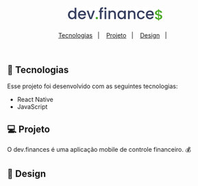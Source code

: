 <h1 align="center">
  <img alt="dev.finances" title="dev.finances" src="https://github.com/lucaslegramante/projeto-react-native/blob/376f0b81244b20c3789ec173ad21039564cc1748/projeto-react-final/logo.svg" width="220px" />
</h1>

<p align="center">
  <a href="#-tecnologias">Tecnologias</a>&nbsp;&nbsp;&nbsp;|&nbsp;&nbsp;&nbsp;
  <a href="#-projeto">Projeto</a>&nbsp;&nbsp;&nbsp;|&nbsp;&nbsp;&nbsp;
  <a href="#-design">Design</a>&nbsp;&nbsp;&nbsp;|&nbsp;&nbsp;&nbsp;
</p>

<br>


## 🚀 Tecnologias

Esse projeto foi desenvolvido com as seguintes tecnologias:

- React Native
- JavaScript

## 💻 Projeto

O dev.finances é uma aplicação mobile de controle financeiro. 💰

## 📱 Design
